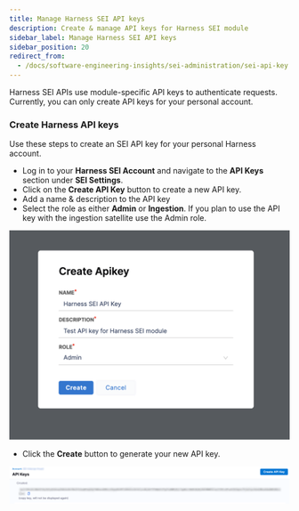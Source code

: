 ```yaml
---
title: Manage Harness SEI API keys
description: Create & manage API keys for Harness SEI module
sidebar_label: Manage Harness SEI API keys
sidebar_position: 20
redirect_from:
  - /docs/software-engineering-insights/sei-administration/sei-api-key
---
```


Harness SEI APIs use module-specific API keys to authenticate requests. Currently, you can only create API keys for your personal account.

### Create Harness API keys

Use these steps to create an SEI API key for your personal Harness account.

* Log in to your **Harness SEI Account** and navigate to the **API Keys** section under **SEI Settings**.
* Click on the **Create API Key** button to create a new API key.
* Add a name & description to the API key
* Select the role as either **Admin** or **Ingestion**. If you plan to use the API key with the ingestion satellite use the Admin role.

![](../static/create-new-sei-api-key.png)

* Click the **Create** button to generate your new API key.

![](../static/new-sei-api-key.png)





